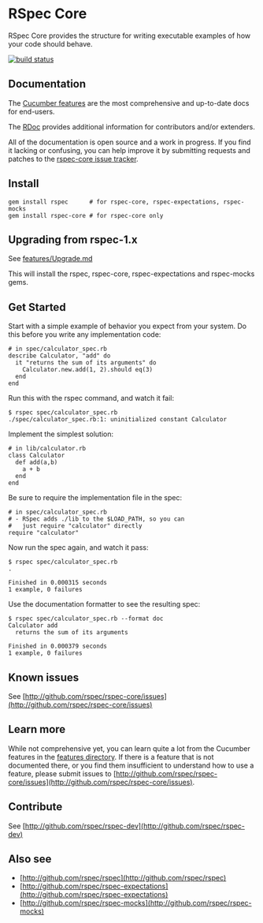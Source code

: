 # RSpec Core

RSpec Core provides the structure for writing executable examples of how your
code should behave.

[![build status](http://travis-ci.org/rspec/rspec-core.png)](http://travis-ci.org/rspec/rspec-core)

## Documentation

The [Cucumber features](http://relishapp.com/rspec/rspec-core) are the
most comprehensive and up-to-date docs for end-users.

The [RDoc](http://rubydoc.info/gems/rspec-core/2.3.0/frames) provides
additional information for contributors and/or extenders.

All of the documentation is open source and a work in progress. If you find it
lacking or confusing, you can help improve it by submitting requests and
patches to the [rspec-core issue
tracker](https://github.com/rspec/rspec-core/issues).

## Install

    gem install rspec      # for rspec-core, rspec-expectations, rspec-mocks
    gem install rspec-core # for rspec-core only

## Upgrading from rspec-1.x

See [features/Upgrade.md](http://github.com/rspec/rspec-core/blob/master/features/Upgrade.md)


This will install the rspec, rspec-core, rspec-expectations and rspec-mocks
gems.

## Get Started

Start with a simple example of behavior you expect from your system. Do
this before you write any implementation code:

    # in spec/calculator_spec.rb
    describe Calculator, "add" do
      it "returns the sum of its arguments" do
        Calculator.new.add(1, 2).should eq(3)
      end
    end

Run this with the rspec command, and watch it fail:

    $ rspec spec/calculator_spec.rb
    ./spec/calculator_spec.rb:1: uninitialized constant Calculator

Implement the simplest solution:

    # in lib/calculator.rb
    class Calculator
      def add(a,b)
        a + b
      end
    end

Be sure to require the implementation file in the spec:

    # in spec/calculator_spec.rb
    # - RSpec adds ./lib to the $LOAD_PATH, so you can
    #   just require "calculator" directly
    require "calculator"

Now run the spec again, and watch it pass:

    $ rspec spec/calculator_spec.rb
    .

    Finished in 0.000315 seconds
    1 example, 0 failures

Use the documentation formatter to see the resulting spec:

    $ rspec spec/calculator_spec.rb --format doc
    Calculator add
      returns the sum of its arguments

    Finished in 0.000379 seconds
    1 example, 0 failures

## Known issues

See [http://github.com/rspec/rspec-core/issues](http://github.com/rspec/rspec-core/issues)

## Learn more

While not comprehensive yet, you can learn quite a lot from the Cucumber
features in the [features
directory](http://github.com/rspec/rspec-core/tree/master/features/).  If there
is a feature that is not documented there, or you find them insufficient to
understand how to use a feature, please submit issues to
[http://github.com/rspec/rspec-core/issues](http://github.com/rspec/rspec-core/issues).

## Contribute

See [http://github.com/rspec/rspec-dev](http://github.com/rspec/rspec-dev)

## Also see

* [http://github.com/rspec/rspec](http://github.com/rspec/rspec)
* [http://github.com/rspec/rspec-expectations](http://github.com/rspec/rspec-expectations)
* [http://github.com/rspec/rspec-mocks](http://github.com/rspec/rspec-mocks)

